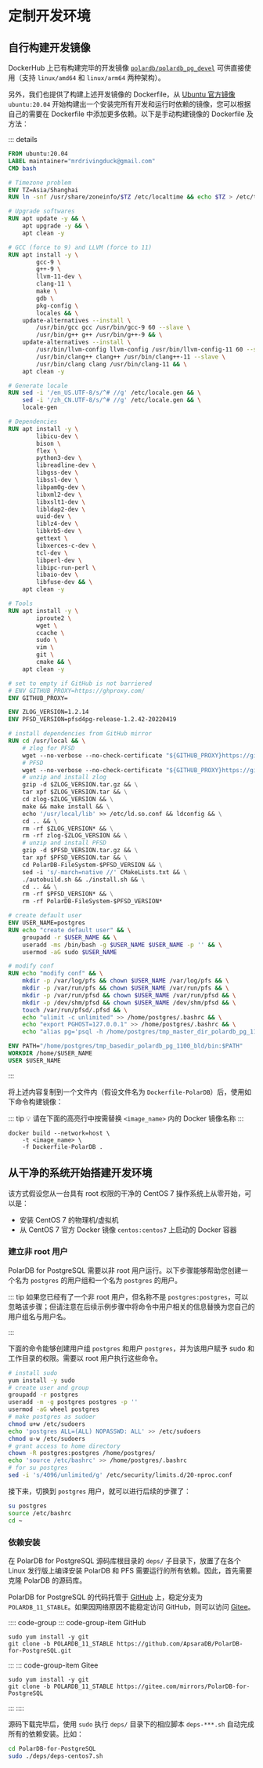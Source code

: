 # 定制开发环境

## 自行构建开发镜像

DockerHub 上已有构建完毕的开发镜像 [`polardb/polardb_pg_devel`](https://hub.docker.com/r/polardb/polardb_pg_devel/tags) 可供直接使用（支持 `linux/amd64` 和 `linux/arm64` 两种架构）。

另外，我们也提供了构建上述开发镜像的 Dockerfile，从 [Ubuntu 官方镜像](https://hub.docker.com/_/ubuntu/tags) `ubuntu:20.04` 开始构建出一个安装完所有开发和运行时依赖的镜像，您可以根据自己的需要在 Dockerfile 中添加更多依赖。以下是手动构建镜像的 Dockerfile 及方法：

::: details

```dockerfile
FROM ubuntu:20.04
LABEL maintainer="mrdrivingduck@gmail.com"
CMD bash

# Timezone problem
ENV TZ=Asia/Shanghai
RUN ln -snf /usr/share/zoneinfo/$TZ /etc/localtime && echo $TZ > /etc/timezone

# Upgrade softwares
RUN apt update -y && \
    apt upgrade -y && \
    apt clean -y

# GCC (force to 9) and LLVM (force to 11)
RUN apt install -y \
        gcc-9 \
        g++-9 \
        llvm-11-dev \
        clang-11 \
        make \
        gdb \
        pkg-config \
        locales && \
    update-alternatives --install \
        /usr/bin/gcc gcc /usr/bin/gcc-9 60 --slave \
        /usr/bin/g++ g++ /usr/bin/g++-9 && \
    update-alternatives --install \
        /usr/bin/llvm-config llvm-config /usr/bin/llvm-config-11 60 --slave \
        /usr/bin/clang++ clang++ /usr/bin/clang++-11 --slave \
        /usr/bin/clang clang /usr/bin/clang-11 && \
    apt clean -y

# Generate locale
RUN sed -i '/en_US.UTF-8/s/^# //g' /etc/locale.gen && \
    sed -i '/zh_CN.UTF-8/s/^# //g' /etc/locale.gen && \
    locale-gen

# Dependencies
RUN apt install -y \
        libicu-dev \
        bison \
        flex \
        python3-dev \
        libreadline-dev \
        libgss-dev \
        libssl-dev \
        libpam0g-dev \
        libxml2-dev \
        libxslt1-dev \
        libldap2-dev \
        uuid-dev \
        liblz4-dev \
        libkrb5-dev \
        gettext \
        libxerces-c-dev \
        tcl-dev \
        libperl-dev \
        libipc-run-perl \
        libaio-dev \
        libfuse-dev && \
    apt clean -y

# Tools
RUN apt install -y \
        iproute2 \
        wget \
        ccache \
        sudo \
        vim \
        git \
        cmake && \
    apt clean -y

# set to empty if GitHub is not barriered
# ENV GITHUB_PROXY=https://ghproxy.com/
ENV GITHUB_PROXY=

ENV ZLOG_VERSION=1.2.14
ENV PFSD_VERSION=pfsd4pg-release-1.2.42-20220419

# install dependencies from GitHub mirror
RUN cd /usr/local && \
    # zlog for PFSD
    wget --no-verbose --no-check-certificate "${GITHUB_PROXY}https://github.com/HardySimpson/zlog/archive/refs/tags/${ZLOG_VERSION}.tar.gz" && \
    # PFSD
    wget --no-verbose --no-check-certificate "${GITHUB_PROXY}https://github.com/ApsaraDB/PolarDB-FileSystem/archive/refs/tags/${PFSD_VERSION}.tar.gz" && \
    # unzip and install zlog
    gzip -d $ZLOG_VERSION.tar.gz && \
    tar xpf $ZLOG_VERSION.tar && \
    cd zlog-$ZLOG_VERSION && \
    make && make install && \
    echo '/usr/local/lib' >> /etc/ld.so.conf && ldconfig && \
    cd .. && \
    rm -rf $ZLOG_VERSION* && \
    rm -rf zlog-$ZLOG_VERSION && \
    # unzip and install PFSD
    gzip -d $PFSD_VERSION.tar.gz && \
    tar xpf $PFSD_VERSION.tar && \
    cd PolarDB-FileSystem-$PFSD_VERSION && \
    sed -i 's/-march=native //' CMakeLists.txt && \
    ./autobuild.sh && ./install.sh && \
    cd .. && \
    rm -rf $PFSD_VERSION* && \
    rm -rf PolarDB-FileSystem-$PFSD_VERSION*

# create default user
ENV USER_NAME=postgres
RUN echo "create default user" && \
    groupadd -r $USER_NAME && \
    useradd -ms /bin/bash -g $USER_NAME $USER_NAME -p '' && \
    usermod -aG sudo $USER_NAME

# modify conf
RUN echo "modify conf" && \
    mkdir -p /var/log/pfs && chown $USER_NAME /var/log/pfs && \
    mkdir -p /var/run/pfs && chown $USER_NAME /var/run/pfs && \
    mkdir -p /var/run/pfsd && chown $USER_NAME /var/run/pfsd && \
    mkdir -p /dev/shm/pfsd && chown $USER_NAME /dev/shm/pfsd && \
    touch /var/run/pfsd/.pfsd && \
    echo "ulimit -c unlimited" >> /home/postgres/.bashrc && \
    echo "export PGHOST=127.0.0.1" >> /home/postgres/.bashrc && \
    echo "alias pg='psql -h /home/postgres/tmp_master_dir_polardb_pg_1100_bld/'" >> /home/postgres/.bashrc

ENV PATH="/home/postgres/tmp_basedir_polardb_pg_1100_bld/bin:$PATH"
WORKDIR /home/$USER_NAME
USER $USER_NAME
```

:::

将上述内容复制到一个文件内（假设文件名为 `Dockerfile-PolarDB`）后，使用如下命令构建镜像：

::: tip
💡 请在下面的高亮行中按需替换 `<image_name>` 内的 Docker 镜像名称
:::

```bash:no-line-numbers{2}
docker build --network=host \
    -t <image_name> \
    -f Dockerfile-PolarDB .
```

## 从干净的系统开始搭建开发环境

该方式假设您从一台具有 root 权限的干净的 CentOS 7 操作系统上从零开始，可以是：

- 安装 CentOS 7 的物理机/虚拟机
- 从 CentOS 7 官方 Docker 镜像 `centos:centos7` 上启动的 Docker 容器

### 建立非 root 用户

PolarDB for PostgreSQL 需要以非 root 用户运行。以下步骤能够帮助您创建一个名为 `postgres` 的用户组和一个名为 `postgres` 的用户。

::: tip
如果您已经有了一个非 root 用户，但名称不是 `postgres:postgres`，可以忽略该步骤；但请注意在后续示例步骤中将命令中用户相关的信息替换为您自己的用户组名与用户名。

:::

下面的命令能够创建用户组 `postgres` 和用户 `postgres`，并为该用户赋予 sudo 和工作目录的权限。需要以 root 用户执行这些命令。

```bash
# install sudo
yum install -y sudo
# create user and group
groupadd -r postgres
useradd -m -g postgres postgres -p ''
usermod -aG wheel postgres
# make postgres as sudoer
chmod u+w /etc/sudoers
echo 'postgres ALL=(ALL) NOPASSWD: ALL' >> /etc/sudoers
chmod u-w /etc/sudoers
# grant access to home directory
chown -R postgres:postgres /home/postgres/
echo 'source /etc/bashrc' >> /home/postgres/.bashrc
# for su postgres
sed -i 's/4096/unlimited/g' /etc/security/limits.d/20-nproc.conf
```

接下来，切换到 `postgres` 用户，就可以进行后续的步骤了：

```bash
su postgres
source /etc/bashrc
cd ~
```

### 依赖安装

在 PolarDB for PostgreSQL 源码库根目录的 `deps/` 子目录下，放置了在各个 Linux 发行版上编译安装 PolarDB 和 PFS 需要运行的所有依赖。因此，首先需要克隆 PolarDB 的源码库。

PolarDB for PostgreSQL 的代码托管于 [GitHub](https://github.com/ApsaraDB/PolarDB-for-PostgreSQL) 上，稳定分支为 `POLARDB_11_STABLE`。如果因网络原因不能稳定访问 GitHub，则可以访问 [Gitee](https://gitee.com/mirrors/PolarDB-for-PostgreSQL)。

:::: code-group
::: code-group-item GitHub

```bash:no-line-numbers
sudo yum install -y git
git clone -b POLARDB_11_STABLE https://github.com/ApsaraDB/PolarDB-for-PostgreSQL.git
```

:::
::: code-group-item Gitee

```bash:no-line-numbers
sudo yum install -y git
git clone -b POLARDB_11_STABLE https://gitee.com/mirrors/PolarDB-for-PostgreSQL
```

:::
::::

源码下载完毕后，使用 `sudo` 执行 `deps/` 目录下的相应脚本 `deps-***.sh` 自动完成所有的依赖安装。比如：

```bash
cd PolarDB-for-PostgreSQL
sudo ./deps/deps-centos7.sh
```
